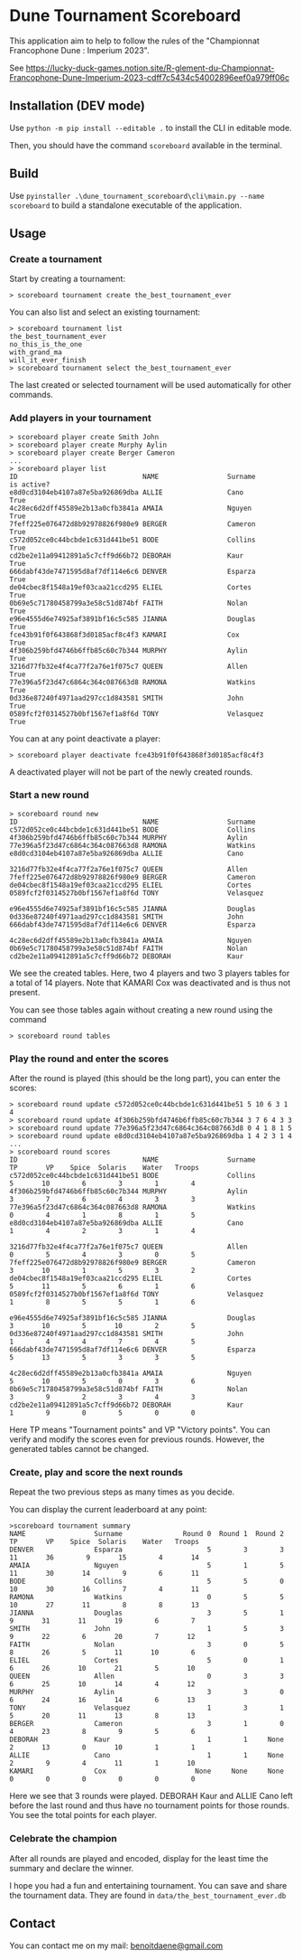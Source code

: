 # Dune Tournament Scoreboard

This application aim to help to follow the rules of the "Championnat Francophone Dune : Imperium 2023".

See https://lucky-duck-games.notion.site/R-glement-du-Championnat-Francophone-Dune-Imperium-2023-cdff7c5434c54002896eef0a979ff06c

## Installation (DEV mode)

Use `python -m pip install --editable .` to install the CLI in editable mode.

Then, you should have the command `scoreboard` available in the terminal.

## Build

Use `pyinstaller .\dune_tournament_scoreboard\cli\main.py --name scoreboard` to build a standalone executable of the application.

## Usage

### Create a tournament

Start by creating a tournament:

```
> scoreboard tournament create the_best_tournament_ever
```

You can also list and select an existing tournament:

```
> scoreboard tournament list
the_best_tournament_ever
no_this_is_the_one
with_grand_ma
will_it_ever_finish
> scoreboard tournament select the_best_tournament_ever
```

The last created or selected tournament will be used automatically for other commands.

### Add players in your tournament

```
> scoreboard player create Smith John
> scoreboard player create Murphy Aylin
> scoreboard player create Berger Cameron
...
> scoreboard player list
ID                               NAME                 Surname              is active?
e8d0cd3104eb4107a87e5ba926869dba ALLIE                Cano                 True  
4c28ec6d2dff45589e2b13a0cfb3841a AMAIA                Nguyen               True  
7feff225e076472d8b92978826f980e9 BERGER               Cameron              True  
c572d052ce0c44bcbde1c631d441be51 BODE                 Collins              True
cd2be2e11a09412891a5c7cff9d66b72 DEBORAH              Kaur                 True
666dabf43de7471595d8af7df114e6c6 DENVER               Esparza              True
de04cbec8f1548a19ef03caa21ccd295 ELIEL                Cortes               True
0b69e5c71780458799a3e58c51d874bf FAITH                Nolan                True
e96e4555d6e74925af3891bf16c5c585 JIANNA               Douglas              True
fce43b91f0f643868f3d0185acf8c4f3 KAMARI               Cox                  True
4f306b259bfd4746b6ffb85c60c7b344 MURPHY               Aylin                True
3216d77fb32e4f4ca77f2a76e1f075c7 QUEEN                Allen                True
77e396a5f23d47c6864c364c087663d8 RAMONA               Watkins              True
0d336e87240f4971aad297cc1d843581 SMITH                John                 True
0589fcf2f0314527b0bf1567ef1a8f6d TONY                 Velasquez            True
```

You can at any point deactivate a player:
```
> scoreboard player deactivate fce43b91f0f643868f3d0185acf8c4f3
```

A deactivated player will not be part of the newly created rounds.

### Start a new round

```
> scoreboard round new
ID                               NAME                 Surname             
c572d052ce0c44bcbde1c631d441be51 BODE                 Collins
4f306b259bfd4746b6ffb85c60c7b344 MURPHY               Aylin
77e396a5f23d47c6864c364c087663d8 RAMONA               Watkins
e8d0cd3104eb4107a87e5ba926869dba ALLIE                Cano

3216d77fb32e4f4ca77f2a76e1f075c7 QUEEN                Allen
7feff225e076472d8b92978826f980e9 BERGER               Cameron
de04cbec8f1548a19ef03caa21ccd295 ELIEL                Cortes
0589fcf2f0314527b0bf1567ef1a8f6d TONY                 Velasquez

e96e4555d6e74925af3891bf16c5c585 JIANNA               Douglas
0d336e87240f4971aad297cc1d843581 SMITH                John
666dabf43de7471595d8af7df114e6c6 DENVER               Esparza

4c28ec6d2dff45589e2b13a0cfb3841a AMAIA                Nguyen
0b69e5c71780458799a3e58c51d874bf FAITH                Nolan
cd2be2e11a09412891a5c7cff9d66b72 DEBORAH              Kaur

```

We see the created tables. Here, two 4 players and two 3 players tables for a total of 14 players.
Note that KAMARI Cox was deactivated and is thus not present.

You can see those tables again without creating a new round using the command 

```
> scoreboard round tables
```

### Play the round and enter the scores

After the round is played (this should be the long part), you can enter the scores:

```
> scoreboard round update c572d052ce0c44bcbde1c631d441be51 5 10 6 3 1 4
> scoreboard round update 4f306b259bfd4746b6ffb85c60c7b344 3 7 6 4 3 3
> scoreboard round update 77e396a5f23d47c6864c364c087663d8 0 4 1 8 1 5
> scoreboard round update e8d0cd3104eb4107a87e5ba926869dba 1 4 2 3 1 4
...
> scoreboard round scores
ID                               NAME                 Surname                    TP       VP    Spice  Solaris    Water   Troops
c572d052ce0c44bcbde1c631d441be51 BODE                 Collins                     5       10        6        3        1        4
4f306b259bfd4746b6ffb85c60c7b344 MURPHY               Aylin                       3        7        6        4        3        3
77e396a5f23d47c6864c364c087663d8 RAMONA               Watkins                     0        4        1        8        1        5
e8d0cd3104eb4107a87e5ba926869dba ALLIE                Cano                        1        4        2        3        1        4

3216d77fb32e4f4ca77f2a76e1f075c7 QUEEN                Allen                       0        5        4        3        0        5
7feff225e076472d8b92978826f980e9 BERGER               Cameron                     3       10        1        5        3        2
de04cbec8f1548a19ef03caa21ccd295 ELIEL                Cortes                      5       11        5        6        1        6
0589fcf2f0314527b0bf1567ef1a8f6d TONY                 Velasquez                   1        8        5        5        1        6

e96e4555d6e74925af3891bf16c5c585 JIANNA               Douglas                     3       10        5       10        2        5
0d336e87240f4971aad297cc1d843581 SMITH                John                        1        4        4        7        4        5
666dabf43de7471595d8af7df114e6c6 DENVER               Esparza                     5       13        5        3        3        5

4c28ec6d2dff45589e2b13a0cfb3841a AMAIA                Nguyen                      5       10        5        0        3        6
0b69e5c71780458799a3e58c51d874bf FAITH                Nolan                       3        9        2        3        4        3
cd2be2e11a09412891a5c7cff9d66b72 DEBORAH              Kaur                        1        9        0        5        0        0

```

Here TP means "Tournament points" and VP "Victory points".
You can verify and modify the scores even for previous rounds.
However, the generated tables cannot be changed.

### Create, play and score the next rounds

Repeat the two previous steps as many times as you decide.

You can display the current leaderboard at any point:

```
>scoreboard tournament summary
NAME                 Surname               Round 0  Round 1  Round 2       TP       VP    Spice  Solaris    Water   Troops
DENVER               Esparza                     5        3        3       11       36        9       15        4       14
AMAIA                Nguyen                      5        1        5       11       30       14        9        6       11
BODE                 Collins                     5        5        0       10       30       16        7        4       11
RAMONA               Watkins                     0        5        5       10       27       11        8        8       13
JIANNA               Douglas                     3        5        1        9       31       11       19        6        7
SMITH                John                        1        5        3        9       22        6       20        7       12
FAITH                Nolan                       3        0        5        8       26        5       11       10        6
ELIEL                Cortes                      5        0        1        6       26       10       21        5       10
QUEEN                Allen                       0        3        3        6       25       10       14        4       12
MURPHY               Aylin                       3        3        0        6       24       16       14        6       13
TONY                 Velasquez                   1        3        1        5       20       11       13        8       13
BERGER               Cameron                     3        1        0        4       23        8        9        5        6
DEBORAH              Kaur                        1        1     None        2       13        0       10        1        1
ALLIE                Cano                        1        1     None        2        9        4       11        1       10
KAMARI               Cox                      None     None     None        0        0        0        0        0        0
```

Here we see that 3 rounds were played. DEBORAH Kaur and ALLIE Cano left before the last round and thus have no tournament points for those rounds.
You see the total points for each player.


### Celebrate the champion

After all rounds are played and encoded, display for the least time the summary and declare the winner.

I hope you had a fun and entertaining tournament. You can save and share the tournament data. They are found in `data/the_best_tournament_ever.db`

## Contact

You can contact me on my mail: benoitdaene@gmail.com


